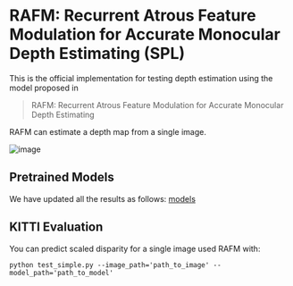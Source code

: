 # RAFM: Recurrent Atrous Feature Modulation for Accurate Monocular Depth Estimating (SPL)
This is the official implementation for testing depth estimation using the model proposed in 
>RAFM: Recurrent Atrous Feature Modulation for Accurate Monocular Depth Estimating


RAFM can estimate a depth map from a single image.

![image](https://user-images.githubusercontent.com/32475718/177465704-dba9737c-7875-4fcf-afe9-709215299bb3.png)


## Pretrained Models
We have updated all the results as follows:
[models](https://drive.google.com/drive/folders/1EAw7EhCAgEAGH4krHmF3ObZubwmYiQvs?usp=sharing)

## KITTI Evaluation
You can predict scaled disparity for a single image used RAFM with:
```shell
python test_simple.py --image_path='path_to_image' --model_path='path_to_model' 
